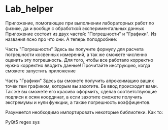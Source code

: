 # Lab_helper
Приложение, помогающее при выполнении лабораторных работ по физике, да и вообще с обработкой экспериментальных данных
Приложение состоит из двух частей: "Погрешности" и "Графики". Из названия ясно про что они. А теперь поподробнее:

Часть "Погрешности"
Здесь вы получите формулу для расчета погрешности косвенных измерений, 
а так же сможете численно оценить эту погрешность.
Для того, чтобы все работало корректно нужно корректно вводить данные!
Прочитайте инструкцию, когда сможете запустить приложение

Часть "Графики"
Здесь вы сможете получить апроксимацию ваших точек тем графиком, которым вы захотите. Ее ввод происходит вами.
Так же вы сможете его красиво оформить, сделав соответствующие подписи к осям координат,
а если захотите сможете получить экстремумы и нули функции, а также погрешность коэффицентов.

Разумеется необходимо импортировать некоторые библиотеки. Как то:

PyQt5
regex
sys
